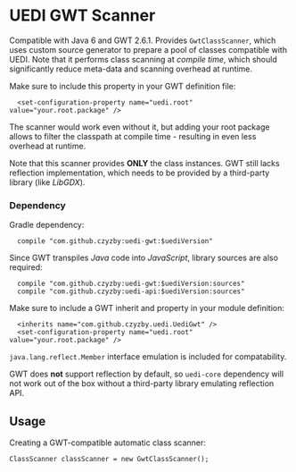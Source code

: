 # UEDI GWT Scanner

Compatible with Java 6 and GWT 2.6.1. Provides `GwtClassScanner`, which uses custom source generator to prepare a pool of classes compatible with UEDI. Note that it performs class scanning at *compile time*, which should significantly reduce meta-data and scanning overhead at runtime.

Make sure to include this property in your GWT definition file:
```
  <set-configuration-property name="uedi.root" value="your.root.package" />
```

The scanner would work even without it, but adding your root package allows to filter the classpath at compile time - resulting in even less overhead at runtime.

Note that this scanner provides **ONLY** the class instances. GWT still lacks reflection implementation, which needs to be provided by a third-party library (like *LibGDX*).

### Dependency

Gradle dependency:
```
  compile "com.github.czyzby:uedi-gwt:$uediVersion"
```

Since GWT transpiles *Java* code into *JavaScript*, library sources are also required:

```
  compile "com.github.czyzby:uedi-gwt:$uediVersion:sources"
  compile "com.github.czyzby:uedi-api:$uediVersion:sources"
```

Make sure to include a GWT inherit and property in your module definition:
```
  <inherits name="com.github.czyzby.uedi.UediGwt" />
  <set-configuration-property name="uedi.root" value="your.root.package" />
```

`java.lang.reflect.Member` interface emulation is included for compatability.

GWT does **not** support reflection by default, so `uedi-core` dependency will not work out of the box without a third-party library emulating reflection API.

## Usage

Creating a GWT-compatible automatic class scanner:

```
ClassScanner classScanner = new GwtClassScanner();
```
